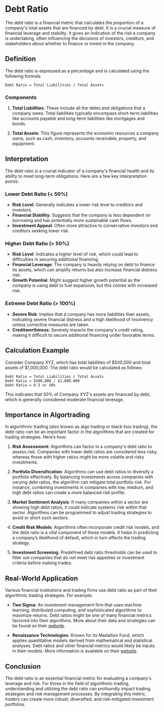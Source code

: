 # Debt Ratio

The debt ratio is a financial metric that calculates the proportion of a company's total assets that are financed by debt. It is a crucial measure of financial leverage and stability. It gives an indication of the risk a company is undertaking, often influencing the decisions of investors, creditors, and stakeholders about whether to finance or invest in the company.

## Definition

The debt ratio is expressed as a percentage and is calculated using the following formula:

```
Debt Ratio = Total Liabilities / Total Assets
```

### Components

1. **Total Liabilities**: 
   These include all the debts and obligations that a company owes. Total liabilities typically encompass short-term liabilities like accounts payable and long-term liabilities like mortgages and bonds.

2. **Total Assets**: 
   This figure represents the economic resources a company owns, such as cash, inventory, accounts receivable, property, and equipment.

## Interpretation

The debt ratio is a crucial indicator of a company's financial health and its ability to meet long-term obligations. Here are a few key interpretation points:

### Lower Debt Ratio (< 50%)

- **Risk Level**: Generally indicates a lower risk level to creditors and investors.
- **Financial Stability**: Suggests that the company is less dependent on borrowing and has potentially more sustainable cash flows.
- **Investment Appeal**: Often more attractive to conservative investors and creditors seeking lower risk.

### Higher Debt Ratio (> 50%)

- **Risk Level**: Indicates a higher level of risk, which could lead to difficulties in securing additional financing.
- **Financial Leverage**: The company is heavily relying on debt to finance its assets, which can amplify returns but also increase financial distress risk.
- **Growth Potential**: Might suggest higher growth potential as the company is using debt to fuel expansion, but this comes with increased risk.

### Extreme Debt Ratio (> 100%)

- **Severe Risk**: Implies that a company has more liabilities than assets, indicating severe financial distress and a high likelihood of insolvency unless corrective measures are taken.
- **Creditworthiness**: Severely impacts the company's credit rating, making it difficult to secure additional financing under favorable terms.

## Calculation Example

Consider Company XYZ, which has total liabilities of $500,000 and total assets of $1,000,000. The debt ratio would be calculated as follows:

```
Debt Ratio = Total Liabilities / Total Assets
Debt Ratio = $500,000 / $1,000,000
Debt Ratio = 0.5 or 50%
```

This indicates that 50% of Company XYZ's assets are financed by debt, which is generally considered moderate financial leverage.

## Importance in Algortrading

In algorithmic trading (also known as algo trading or black-box trading), the debt ratio can be an important factor in the algorithms that are created for trading strategies. Here’s how:

1. **Risk Assessment**: 
   Algorithms can factor in a company's debt ratio to assess risk. Companies with lower debt ratios are considered less risky, whereas those with higher ratios might be more volatile and risky investments.

2. **Portfolio Diversification**: 
   Algorithms can use debt ratios to diversify a portfolio effectively. By balancing investments across companies with varying debt ratios, the algorithm can mitigate total portfolio risk. For instance, combining investments in companies with low, medium, and high debt ratios can create a more balanced risk profile.

3. **Market Sentiment Analysis**: 
   If many companies within a sector are showing high debt ratios, it could indicate systemic risk within that sector. Algorithms can be programmed to adjust trading strategies to avoid or short such sectors.

4. **Credit Risk Models**: 
   Algorithms often incorporate credit risk models, and the debt ratio is a vital component of these models. It helps in predicting a company’s likelihood of default, which in turn affects the trading strategy.

5. **Investment Screening**: 
   Predefined debt ratio thresholds can be used to filter out companies that do not meet risk appetites or investment criteria before making trades.

## Real-World Application

Various financial institutions and trading firms use debt ratio as part of their algorithmic trading strategies. For example:

- **Two Sigma**: An investment management firm that uses machine learning, distributed computing, and sophisticated algorithms to maximize returns. Debt ratios might be one of many financial metrics factored into their algorithms. More about their data and strategies can be found on their [website](https://www.twosigma.com).
  
- **Renaissance Technologies**: Known for its Medallion Fund, which applies quantitative models derived from mathematical and statistical analyses. Debt ratios and other financial metrics would likely be inputs in their models. More information is available on their [website](https://www.rentech.com).

## Conclusion

The debt ratio is an essential financial metric for evaluating a company's leverage and risk. For those in the field of algorithmic trading, understanding and utilizing the debt ratio can profoundly impact trading strategies and risk management processes. By integrating this metric, traders can create more robust, diversified, and risk-mitigated investment portfolios.